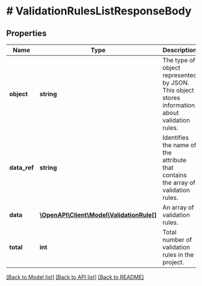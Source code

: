 # # ValidationRulesListResponseBody

## Properties

Name | Type | Description | Notes
------------ | ------------- | ------------- | -------------
**object** | **string** | The type of object represented by JSON. This object stores information about validation rules. | [default to 'list']
**data_ref** | **string** | Identifies the name of the attribute that contains the array of validation rules. | [default to 'data']
**data** | [**\OpenAPI\Client\Model\ValidationRule[]**](ValidationRule.md) | An array of validation rules. |
**total** | **int** | Total number of validation rules in the project. |

[[Back to Model list]](../../README.md#models) [[Back to API list]](../../README.md#endpoints) [[Back to README]](../../README.md)
